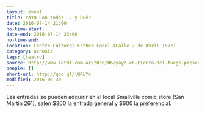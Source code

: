 ```yaml
---
layout: event 
title: YAYO Con todo!... y Qué?
date: 2016-07-14 21:00
no-time-start: 
date-end: 2016-07-14 23:00
no-time-end: 
location: Centro Cultural Esther Fadul (Calle 2 de Abril 1577)
category: ushuaia
tags: [teatro]
source: http://www.latdf.com.ar/2016/06/yayo-en-tierra-del-fuego-presentara-su.html
people: []
short-url: http://goo.gl/lQRLYv
modified: 2016-06-30
---
```


Las entradas se pueden adquirir en el local Smallville comic store (San Martin 261), salen $300 la entrada general y $600 la preferencial.